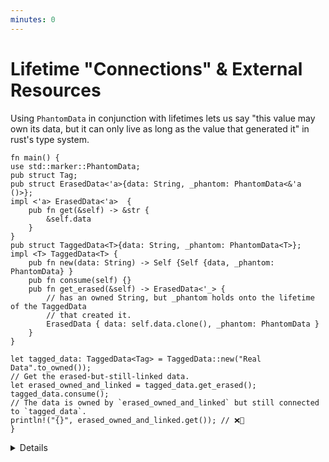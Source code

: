 ```yaml
---
minutes: 0
---
```


# Lifetime "Connections" & External Resources

Using `PhantomData` in conjunction with lifetimes lets us say "this value may own its data, but it can only live as long as the value that generated it" in rust's type system.

```rust,editable
fn main() {
use std::marker::PhantomData;
pub struct Tag;
pub struct ErasedData<'a>{data: String, _phantom: PhantomData<&'a ()>};
impl <'a> ErasedData<'a>  {
    pub fn get(&self) -> &str {
        &self.data
    }
}
pub struct TaggedData<T>{data: String, _phantom: PhantomData<T>};
impl <T> TaggedData<T> {
    pub fn new(data: String) -> Self {Self {data, _phantom: PhantomData} }
    pub fn consume(self) {}
    pub fn get_erased(&self) -> ErasedData<'_> {
        // has an owned String, but _phantom holds onto the lifetime of the TaggedData
        // that created it.
        ErasedData { data: self.data.clone(), _phantom: PhantomData }
    }
}

let tagged_data: TaggedData<Tag> = TaggedData::new("Real Data".to_owned());
// Get the erased-but-still-linked data.
let erased_owned_and_linked = tagged_data.get_erased();
tagged_data.consume();
// The data is owned by `erased_owned_and_linked` but still connected to `tagged_data`.
println!("{}", erased_owned_and_linked.get()); // ❌🔨
}
```

<details>

- PhantomData lets developers "tag" types with type and lifetime parameters that are not "really" present in the struct or enum.

- PhantomData can be used with the Typestate pattern to have data with the same structure i.e. `TaggedData<Start>` can have methods or trait implementations that `TaggedData<End>` doesn't.

- But it can also be used to encode a connection between the lifetime of one value and another, while both values still maintain separate owned data within them.

- This is really useful for modelling a bunch of relationships between data, where we want to establish that while a type has owned values within it is still connected to another piece of data and can only live as long as it.

- Consider a case where you want to return owned data from a method, but you don't want that data to live longer than the value that created it.

- [`BorrowedFd`](https://rust-lang.github.io/rfcs/3128-io-safety.html#ownedfd-and-borrowedfdfd) uses these captured lifetimes to enforce the invariant that "if this file descriptor exists, the OS file descriptor is still open" because a `BorrowedFd`'s lifetime parameter demands that there exists another value in your program that has the same lifetime as it, and this has been encoded by the API designer to mean _that value is what keeps the access to the file open_. Its counterpart `OwnedFd` is instead a file descriptor that closes that file on drop.

- Lifetimes need to come from somewhere! We can't build functions of the form `fn lifetime_shenanigans<'a>(owned: OwnedData) -> &'b Data` (without tying `'b` to `'a` in some way). Lifetime elision hides where a lot of lifetimes come from, but that doesn't mean the explicitly named lifetimes "come from nowhere."

- This way of encoding information in types is _exceptionally powerful_ when combined with unsafe, as the ways one can manipulate lifetimes becomes almost arbitrary. This is also dangerous, but when combined with tools like external, mechanically-verified proofs _we can safely encode cyclic/self-referential types while encoding lifetime & safety expectations in the relevant data types._

- The [GhostCell (2021)](https://plv.mpi-sws.org/rustbelt/ghostcell/) paper and its [relevant implementation](https://gitlab.mpi-sws.org/FP/ghostcell) show this kind of work off. While the borrow checker is restrictive, there are still ways to use escape hatches and then _show that the ways you used those escape hatches are consistent and safe._

</details>